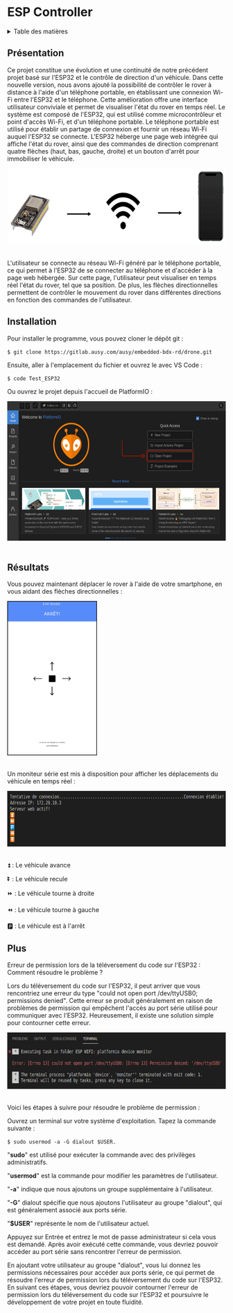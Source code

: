 <div id="top"></div>

# ESP Controller

<details>
  <summary>Table des matières</summary>
  <ol>
    <li>
      <a href="#Présentation">Présentation</a>
    </li>
    <li>
      <a href="#Installation ">Installation</a>
    </li>
    <li>
      <a href="#Résultats ">Résultats</a>
    </li>
    <li>
      <a href="#Plus ">Plus</a>
    </li>
  </ol>
</details>

## Présentation

Ce projet constitue une évolution et une continuité de notre précédent projet basé sur l'ESP32 et le contrôle de direction d'un véhicule. Dans cette nouvelle version, nous avons ajouté la possibilité de contrôler le rover à distance à l'aide d'un téléphone portable, en établissant une connexion Wi-Fi entre l'ESP32 et le téléphone. Cette amélioration offre une interface utilisateur conviviale et permet de visualiser l'état du rover en temps réel.
Le système est composé de l'ESP32, qui est utilisé comme microcontrôleur et point d'accès Wi-Fi, et d'un téléphone portable. Le téléphone portable est utilisé pour établir un partage de connexion et fournir un réseau Wi-Fi auquel l'ESP32 se connecte. L'ESP32 héberge une page web intégrée qui affiche l'état du rover, ainsi que des commandes de direction comprenant quatre flèches (haut, bas, gauche, droite) et un bouton d'arrêt pour immobiliser le véhicule.

<div align="center">
    <img src="Images/SchemaCom.png" width="687" height="175">
  </br></br>
</div>

L'utilisateur se connecte au réseau Wi-Fi généré par le téléphone portable, ce qui permet à l'ESP32 de se connecter au téléphone et d'accéder à la page web hébergée. Sur cette page, l'utilisateur peut visualiser en temps réel l'état du rover, tel que sa position. De plus, les flèches directionnelles permettent de contrôler le mouvement du rover dans différentes directions en fonction des commandes de l'utilisateur.

## Installation 

Pour installer le programme, vous pouvez cloner le dépôt git :

```
$ git clone https://gitlab.ausy.com/ausy/embedded-bdx-rd/drone.git
```

Ensuite, aller à l'emplacement du fichier et ouvrez le avec VS Code :

```
$ code Test_ESP32
```
Ou ouvrez le projet depuis l'accueil de PlatformIO :

<div>
    <img src="Images/home.png" width="606" height="321">
  </br></br>
</div>

## Résultats 

Vous pouvez maintenant déplacer le rover à l'aide de votre smartphone, en vous aidant des flèches directionnelles :

<div>
    <img src="Images/AppWeb.png" width="207" height="355">
  </br></br>
</div>


Un moniteur série est mis à disposition pour afficher les déplacements du véhicule en temps réel :

<div>
    <img src="Images/Terminal.png" width="652" height="128">
  </br></br>
</div>

⏫ : Le véhicule avance

⏬ : Le véhicule recule

⏩ : Le véhicule tourne à droite

⏪ : Le véhicule tourne à gauche

🅿️ : Le véhicule est à l'arrêt 

## Plus

Erreur de permission lors de la téléversement du code sur l'ESP32 : Comment résoudre le problème ?

Lors du téléversement du code sur l'ESP32, il peut arriver que vous rencontriez une erreur du type "could not open port /dev/ttyUSB0; permissions denied". Cette erreur se produit généralement en raison de problèmes de permission qui empêchent l'accès au port série utilisé pour communiquer avec l'ESP32. Heureusement, il existe une solution simple pour contourner cette erreur.

<div>
    <img src="Images/errorport.png" width="700" height="130">
  </br></br>
</div>

Voici les étapes à suivre pour résoudre le problème de permission :

Ouvrez un terminal sur votre système d'exploitation.
Tapez la commande suivante : 
```
$ sudo usermod -a -G dialout $USER.
```
"**sudo**" est utilisé pour exécuter la commande avec des privilèges administratifs.

"**usermod**" est la commande pour modifier les paramètres de l'utilisateur.

"**-a**" indique que nous ajoutons un groupe supplémentaire à l'utilisateur.

"**-G**" dialout spécifie que nous ajoutons l'utilisateur au groupe "dialout", qui est généralement associé aux ports série.

"**$USER**" représente le nom de l'utilisateur actuel.

Appuyez sur Entrée et entrez le mot de passe administrateur si cela vous est demandé.
Après avoir exécuté cette commande, vous devriez pouvoir accéder au port série sans rencontrer l'erreur de permission.

En ajoutant votre utilisateur au groupe "dialout", vous lui donnez les permissions nécessaires pour accéder aux ports série, ce qui permet de résoudre l'erreur de permission lors du téléversement du code sur l'ESP32.
En suivant ces étapes, vous devriez pouvoir contourner l'erreur de permission lors du téléversement du code sur l'ESP32 et poursuivre le développement de votre projet en toute fluidité.
